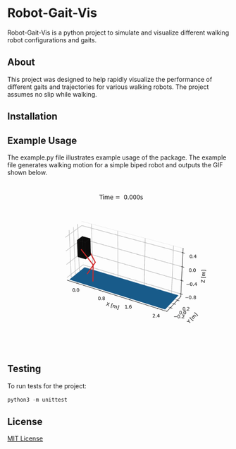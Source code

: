 # Robot-Gait-Vis

Robot-Gait-Vis is a python project to simulate and visualize different walking robot configurations and gaits.

## About
This project was designed to help rapidly visualize the performance of different 
gaits and trajectories for various walking robots. The project assumes no slip while walking.

## Installation


## Example Usage
The example.py file illustrates example usage of the package. The example file generates walking motion 
for a simple biped robot and outputs the GIF shown below.

![Gif of a simple biped robot walking](https://github.com/zsilberstein/robot-gait-vis/blob/master/biped_ex.gif)

## Testing
To run tests for the project:
```python
python3 -m unittest
```

## License
[MIT License](https://github.com/zsilberstein/robot-gait-vis/blob/master/LICENSE)